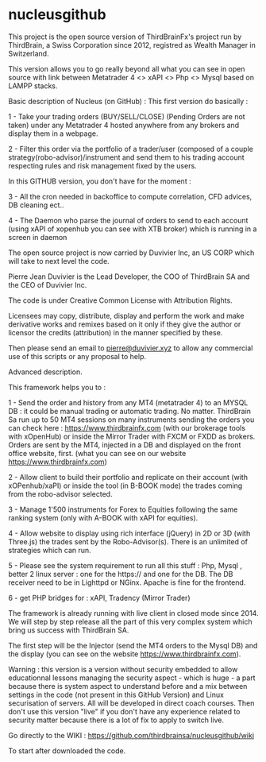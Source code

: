 # nucleusgithub
This project is the open source version of ThirdBrainFx's project run by ThirdBrain, a Swiss Corporation since 2012, registred as Wealth Manager in Switzerland.

This version allows you to go really beyond all what you can see in open source with link between Metatrader 4 <> xAPI <> Php <> Mysql based on LAMPP stacks.

Basic description of Nucleus (on GitHub) : 
This first version do basically : 

1 - Take your trading orders (BUY/SELL/CLOSE) (Pending Orders are not taken) under any Metatrader 4 hosted anywhere from any brokers and display them in a webpage.

2 - Filter this order via the portfolio of a trader/user (composed of a couple strategy(robo-advisor)/instrument and send them to his trading account respecting rules and risk management fixed by the users.

In this GITHUB version, you don't have for the moment :

3 - All the cron needed in backoffice to compute correlation, CFD advices, DB cleaning ect..

4 - The Daemon who parse the journal of orders to send to each account (using xAPI of xopenhub you can see with XTB broker) which is running in a screen in daemon

The open source project is now carried by Duvivier Inc, an US CORP which will take to next level the code.

Pierre Jean Duvivier is the Lead Developer, the COO of ThirdBrain SA and the CEO of Duvivier Inc. 

The code is under Creative Common License with Attribution Rights. 

Licensees may copy, distribute, display and perform the work and make derivative works and remixes based on it only if they give the author or licensor the credits (attribution) in the manner specified by these.

Then please send an email to pierre@duvivier.xyz to allow any commercial use of this scripts or any proposal to help.

Advanced description.

This framework helps you to :

1 - Send the order and history from any MT4 (metatrader 4) to an MYSQL DB : it could be manual trading or automatic trading. No matter. ThirdBrain Sa run up to 50 MT4 sessions on many instruments sending the orders you can check here :
 https://www.thirdbrainfx.com (with our brokerage tools with xOpenHub) or inside the Mirror Trader with FXCM or FXDD as brokers. Orders are sent by the MT4, injected in a DB and displayed on the front office website, first. (what you can see on our website https://www.thirdbrainfx.com)

2 - Allow client to build their portfolio and replicate on their account (with xOPenhub/xaPI) or inside the tool (in B-BOOK mode) the trades coming from the robo-advisor selected.

3 - Manage 1'500 instruments for Forex to Equities following the same ranking system (only with A-BOOK with xAPI for equities).

4 - Allow website to display using rich interface (jQuery) in 2D or 3D (with Three.js) the trades sent by the Robo-Advisor(s). There is an unlimited of strategies which can run.

5 - Please see the system requirement to run all this stuff : Php, Mysql , better 2 linux server : one for the https:// and one for the DB. The DB receiver need to be in Lighttpd or NGinx. Apache is fine for the frontend.

6 - get PHP bridges for : xAPI, Tradency (Mirror Trader)

The framework is already running with live client in closed mode since 2014. We will step by step release all the part of this very complex system which bring us success with ThirdBrain SA.

The first step will be the Injector (send the MT4 orders to the Mysql DB) and the display (you can see on the website https://www.thirdbrainfx.com). 

Warning : this version is a version without security embedded to allow educationnal lessons managing the security aspect - which is huge - a part because there is system aspect to understand before and a mix between settings in the code (not present in this GitHub Version) and Linux securisation of servers. All will be developed in direct coach courses. Then don't use this version "live" if you don't have any experience related to security matter because there is a lot of fix to apply to switch live.

Go directly to the WIKI :
https://github.com/thirdbrainsa/nucleusgithub/wiki

To start after downloaded the code.
